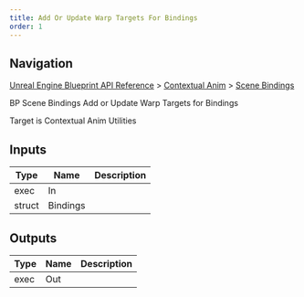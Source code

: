 ```yaml
---
title: Add Or Update Warp Targets For Bindings
order: 1
---
```

## Navigation

[Unreal Engine Blueprint API Reference](https://dev.epicgames.com/documentation/en-us/unreal-engine/BlueprintAPI) > [Contextual Anim](https://dev.epicgames.com/documentation/en-us/unreal-engine/BlueprintAPI/ContextualAnim) > [Scene Bindings](https://dev.epicgames.com/documentation/en-us/unreal-engine/BlueprintAPI/ContextualAnim/SceneBindings)

BP Scene Bindings Add or Update Warp Targets for Bindings

Target is Contextual Anim Utilities

## Inputs

| Type | Name | Description |
| --- | --- | --- |
| exec | In |  |
| struct | Bindings |  |

## Outputs

| Type | Name | Description |
| --- | --- | --- |
| exec | Out |  |
